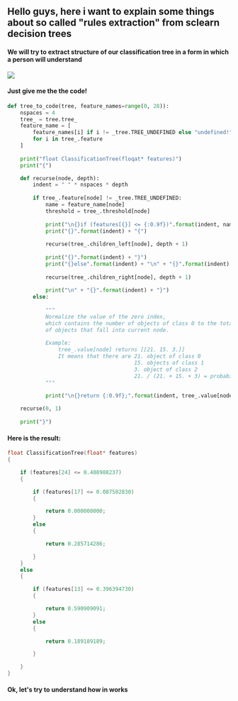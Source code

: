 ## Hello guys, here i want to explain some things about so called "rules extraction" from sclearn decision trees
#### We will try to extract structure of our classification tree in a form in which a person will understand

![](https://www.simafore.com/hs-fs/hub/64283/file-15380323-png/images/rapidminer-decision-tree-personal-loan-accept.png?t=1496839460448)

#### Just give me the the code!

```Python
def tree_to_code(tree, feature_names=range(0, 28)):
    nspaces = 4
    tree_ = tree.tree_
    feature_name = [
        feature_names[i] if i != _tree.TREE_UNDEFINED else "undefined!"
        for i in tree_.feature
    ]
    
    print("float ClassificationTree(floqat* features)")
    print("{")

    def recurse(node, depth):
        indent = " " * nspaces * depth
        
        if tree_.feature[node] != _tree.TREE_UNDEFINED:
            name = feature_name[node]
            threshold = tree_.threshold[node]
            
            print("\n{}if (features[{}] <= {:0.9f})".format(indent, name, threshold))
            print("{}".format(indent) + "{")
            
            recurse(tree_.children_left[node], depth + 1)
            
            print("{}".format(indent) + "}")
            print("{}else".format(indent) + "\n" + "{}".format(indent) + "{")
            
            recurse(tree_.children_right[node], depth + 1)
            
            print("\n" + "{}".format(indent) + "}")
        else:
            
            """
            Normalize the value of the zero index,
            which contains the number of objects of class 0 to the total number
            of objects that fall into current node.
            
            Example:
                tree_.value[node] returns [[21. 15. 3.]]
                It means that there are 21. object of class 0
                                        15. objects of class 1
                                        3. object of class 2
                                        21. / (21. + 15. + 3) = probability of class 0 in current node
            """
            
            print("\n{}return {:0.9f};".format(indent, tree_.value[node][0][0] / sum(tree_.value[node][0])))

    recurse(0, 1)
    
    print("}")
```

#### Here is the result:

```C++
float ClassificationTree(float* features)
{

    if (features[24] <= 0.408988237)
    {

        if (features[17] <= 0.087502830)
        {

            return 0.000000000;
        }
        else
        {

            return 0.285714286;

        }
    }
    else
    {

        if (features[13] <= 0.396394730)
        {

            return 0.590909091;
        }
        else
        {

            return 0.189189189;

        }

    }
}
```

#### Ok, let's try to understand how in works
